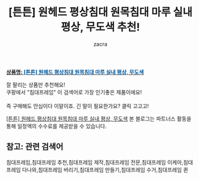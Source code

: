 ﻿---
layout: post
title:  "[튼튼] 원헤드 평상침대 원목침대 마루 실내 평상, 무도색 추천!"
author: zacra
categories: [ 아이템 ]
tags: [침대프레임,침대프레임 추천,침대프레임 제작,침대프레임 전문,침대프레임 이케아,침대프레임 다나와,침대프레임 버리기,침대프레임 만들기,침대프레임 수거,침대프레임 퀸]
image: https://static.coupangcdn.com/image/vendor_inventory/f042/162656a0f900217a7b10d261b48bc6ed6b2c5edceb4122b0657ce9613a07.jpg 
description: "쿠팡에서 침대프레임 관련 상품으로 가장 잘팔리는 제품 중 하나라는 사실!!."
rating: 4.5
---

<a href="https://link.coupang.com/re/AFFSDP?lptag=AF8407795&pageKey=207073974&itemId=612200714&vendorItemId=71925911688&traceid=V0-153-05c0f319c7973454"><b>상품명: <font color='#01579B'>[튼튼] 원헤드 평상침대 원목침대 마루 실내 평상, 무도색</font></b></a>

잘 팔리는 상품만 추천해요!<br/>
쿠팡에서 "침대프레임" 이 검색어로 가장 인기좋은 제품이에요!<br/><br/>
즉 구매해도 안심이다 이말이죠. 긴 말이 필요한가요? 클릭 고고고! <br/>



<a href="https://link.coupang.com/re/AFFSDP?lptag=AF8407795&pageKey=207073974&itemId=612200714&vendorItemId=71925911688&traceid=V0-153-05c0f319c7973454">[튼튼] 원헤드 평상침대 원목침대 마루 실내 평상, 무도색</a>
본 블로그는 파트너스 활동을 통해 일정액의 수수료를 제공받을 수 있습니다.

## 참고: 관련 검색어    
침대프레임,침대프레임 추천,침대프레임 제작,침대프레임 전문,침대프레임 이케아,침대프레임 다나와,침대프레임 버리기,침대프레임 만들기,침대프레임 수거,침대프레임 퀸